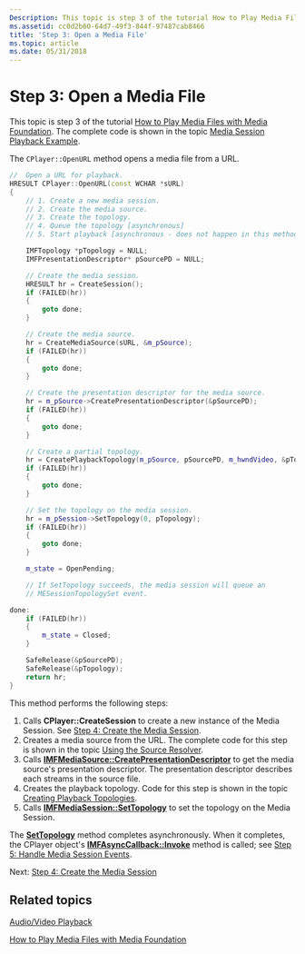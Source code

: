 ```yaml
---
Description: This topic is step 3 of the tutorial How to Play Media Files with Media Foundation.
ms.assetid: cc0d2b60-64d7-49f3-844f-97487cab8466
title: 'Step 3: Open a Media File'
ms.topic: article
ms.date: 05/31/2018
---
```


# Step 3: Open a Media File

This topic is step 3 of the tutorial [How to Play Media Files with Media Foundation](how-to-play-unprotected-media-files.md). The complete code is shown in the topic [Media Session Playback Example](media-session-playback-example.md).

The `CPlayer::OpenURL` method opens a media file from a URL.


```C++
//  Open a URL for playback.
HRESULT CPlayer::OpenURL(const WCHAR *sURL)
{
    // 1. Create a new media session.
    // 2. Create the media source.
    // 3. Create the topology.
    // 4. Queue the topology [asynchronous]
    // 5. Start playback [asynchronous - does not happen in this method.]

    IMFTopology *pTopology = NULL;
    IMFPresentationDescriptor* pSourcePD = NULL;

    // Create the media session.
    HRESULT hr = CreateSession();
    if (FAILED(hr))
    {
        goto done;
    }

    // Create the media source.
    hr = CreateMediaSource(sURL, &m_pSource);
    if (FAILED(hr))
    {
        goto done;
    }

    // Create the presentation descriptor for the media source.
    hr = m_pSource->CreatePresentationDescriptor(&pSourcePD);
    if (FAILED(hr))
    {
        goto done;
    }

    // Create a partial topology.
    hr = CreatePlaybackTopology(m_pSource, pSourcePD, m_hwndVideo, &pTopology);
    if (FAILED(hr))
    {
        goto done;
    }

    // Set the topology on the media session.
    hr = m_pSession->SetTopology(0, pTopology);
    if (FAILED(hr))
    {
        goto done;
    }

    m_state = OpenPending;

    // If SetTopology succeeds, the media session will queue an 
    // MESessionTopologySet event.

done:
    if (FAILED(hr))
    {
        m_state = Closed;
    }

    SafeRelease(&pSourcePD);
    SafeRelease(&pTopology);
    return hr;
}
```



This method performs the following steps:

1.  Calls **CPlayer::CreateSession** to create a new instance of the Media Session. See [Step 4: Create the Media Session](step-4--create-the-media-session.md).
2.  Creates a media source from the URL. The complete code for this step is shown in the topic [Using the Source Resolver](using-the-source-resolver.md).
3.  Calls [**IMFMediaSource::CreatePresentationDescriptor**](/windows/desktop/api/mfidl/nf-mfidl-imfmediasource-createpresentationdescriptor) to get the media source's presentation descriptor. The presentation descriptor describes each streams in the source file.
4.  Creates the playback topology. Code for this step is shown in the topic [Creating Playback Topologies](creating-playback-topologies.md).
5.  Calls [**IMFMediaSession::SetTopology**](/windows/desktop/api/mfidl/nf-mfidl-imfmediasession-settopology) to set the topology on the Media Session.

The [**SetTopology**](/windows/desktop/api/mfidl/nf-mfidl-imfmediasession-settopology) method completes asynchronously. When it completes, the CPlayer object's [**IMFAsyncCallback::Invoke**](/windows/desktop/api/mfobjects/nf-mfobjects-imfasynccallback-invoke) method is called; see [Step 5: Handle Media Session Events](step-5--handle-media-session-events.md).

Next: [Step 4: Create the Media Session](step-4--create-the-media-session.md)

## Related topics

<dl> <dt>

[Audio/Video Playback](audio-video-playback.md)
</dt> <dt>

[How to Play Media Files with Media Foundation](how-to-play-unprotected-media-files.md)
</dt> </dl>

 

 



